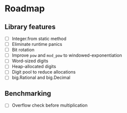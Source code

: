 # Roadmap

## Library features
- [ ] Integer.from static method
- [ ] Eliminate runtime panics
- [ ] Bit rotation
- [ ] Improve `pow` and `mod_pow` to windowed-exponentiation
- [ ] Word-sized digits
- [ ] Heap-allocated digits
- [ ] Digit pool to reduce allocations
- [ ] big.Rational and big.Decimal

## Benchmarking
- [ ] Overflow check before multiplication
